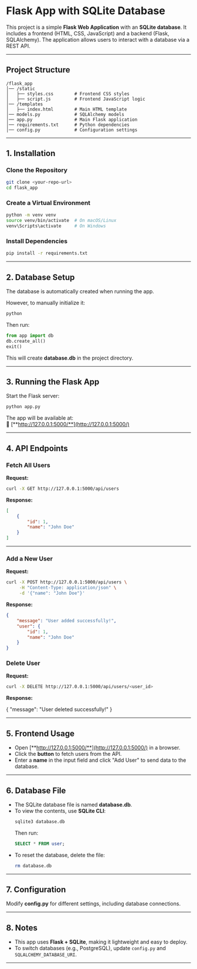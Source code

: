 # Flask App with SQLite Database

This project is a simple **Flask Web Application** with an **SQLite database**. It includes a frontend (HTML, CSS, JavaScript) and a backend (Flask, SQLAlchemy). The application allows users to interact with a database via a REST API.

---

## **Project Structure**

```
/flask_app
│── /static
│   ├── styles.css        # Frontend CSS styles
│   ├── script.js         # Frontend JavaScript logic
│── /templates
│   ├── index.html        # Main HTML template
│── models.py             # SQLAlchemy models
│── app.py                # Main Flask application
│── requirements.txt      # Python dependencies
│── config.py             # Configuration settings
```

---

## **1. Installation**

### **Clone the Repository**

```bash
git clone <your-repo-url>
cd flask_app
```

### **Create a Virtual Environment**

```bash
python -m venv venv
source venv/bin/activate  # On macOS/Linux
venv\Scripts\activate     # On Windows
```

### **Install Dependencies**

```bash
pip install -r requirements.txt
```

---

## **2. Database Setup**

The database is automatically created when running the app.

However, to manually initialize it:

```bash
python
```

Then run:

```python
from app import db
db.create_all()
exit()
```

This will create **database.db** in the project directory.

---

## **3. Running the Flask App**

Start the Flask server:

```bash
python app.py
```

The app will be available at:\
📌 [**http://127.0.0.1:5000/**](http://127.0.0.1:5000/)

---

## **4. API Endpoints**

### **Fetch All Users**

**Request:**

```bash
curl -X GET http://127.0.0.1:5000/api/users
```

**Response:**

```json
[
    {
        "id": 1,
        "name": "John Doe"
    }
]
```

---

### **Add a New User**

**Request:**

```bash
curl -X POST http://127.0.0.1:5000/api/users \
     -H "Content-Type: application/json" \
     -d '{"name": "John Doe"}'
```

**Response:**

```json
{
    "message": "User added successfully!",
    "user": {
        "id": 1,
        "name": "John Doe"
    }
}
```
### **Delete User**

**Request:**

```bash
curl -X DELETE http://127.0.0.1:5000/api/users/<user_id>

```

**Response:**

{
    "message": "User deleted successfully!"
}

---

## **5. Frontend Usage**

- Open [**http://127.0.0.1:5000/**](http://127.0.0.1:5000/) in a browser.
- Click the **button** to fetch users from the API.
- Enter a **name** in the input field and click "Add User" to send data to the database.

---

## **6. Database File**

- The SQLite database file is named **database.db**.
- To view the contents, use **SQLite CLI**:
  ```bash
  sqlite3 database.db
  ```
  Then run:
  ```sql
  SELECT * FROM user;
  ```
- To reset the database, delete the file:
  ```bash
  rm database.db
  ```

---

## **7. Configuration**

Modify **config.py** for different settings, including database connections.

---

## **8. Notes**

- This app uses **Flask + SQLite**, making it lightweight and easy to deploy.
- To switch databases (e.g., PostgreSQL), update `config.py` and `SQLALCHEMY_DATABASE_URI`.

---


